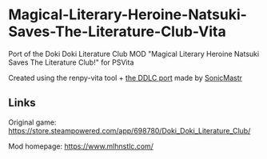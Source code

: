 # Magical-Literary-Heroine-Natsuki-Saves-The-Literature-Club-Vita
Port of the Doki Doki Literature Club MOD "Magical Literary Heroine Natsuki Saves The Literature Club!" for PSVita

Created using the renpy-vita tool + [the DDLC port](https://github.com/SonicMastr/Doki-Doki-Literature-Club-Vita) made by [SonicMastr](https://github.com/SonicMastr)

## Links
Original game: https://store.steampowered.com/app/698780/Doki_Doki_Literature_Club/

Mod homepage: https://www.mlhnstlc.com/
